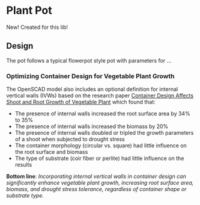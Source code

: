 # Plant Pot

New! Created for this lib!

## Design

The pot follows a typical flowerpot style pot with parameters for ...

### Optimizing Container Design for Vegetable Plant Growth

The OpenSCAD model also includes an optional definition for internal vertical walls (IVWs) based on the research paper [Container Design Affects Shoot and Root Growth of Vegetable Plant](https://doi.org/10.21273/HORTSCI14954-20) which found that:

- The presence of internal walls increased the root surface area by 34% to 35%
- The presence of internal walls increased the biomass by 20%
- The presence of internal walls doubled or tripled the growth parameters of a shoot when subjected to drought stress
- The container morphology (circular vs. square) had little influence on the root surface and biomass
- The type of substrate (coir fiber or perlite) had little influence on the results

**Bottom line**: *Incorporating internal vertical walls in container design can significantly enhance vegetable plant growth, increasing root surface area, biomass, and drought stress tolerance, regardless of container shape or substrate type.*
